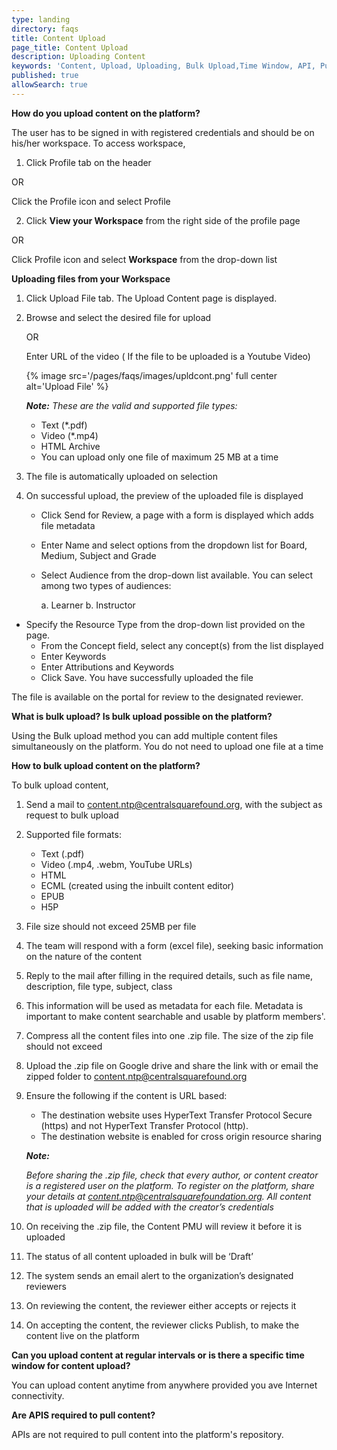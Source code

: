 ```yaml
---
type: landing
directory: faqs
title: Content Upload
page_title: Content Upload
description: Uploading Content
keywords: 'Content, Upload, Uploading, Bulk Upload,Time Window, API, Pull content  '
published: true
allowSearch: true
---
```



**How do you upload content on the platform?**

The user has to be signed in with registered credentials and should be on his/her workspace. 
To access workspace,

 1. Click Profile tab on the header

 OR

 Click the Profile icon and select Profile
 
 2. Click **View your Workspace** from the right side of the profile page

 OR

 Click Profile icon and select **Workspace** from the drop-down list

**Uploading files from your Workspace**

1. Click Upload File tab. The Upload Content page is displayed.
2. Browse and select the desired file for upload 

	OR

	Enter URL of the video ( If the file to be uploaded is a Youtube Video)

	{% image src='/pages/faqs/images/upldcont.png' full center alt='Upload File' %}

	***Note:***
	*These are the valid and supported file types:*
	- Text (*.pdf)
    - Video (*.mp4)
    - HTML Archive
    - You can upload only one file of maximum 25 MB at a time
    
3. The file is automatically uploaded on selection
4. On successful upload, the preview of the uploaded file is displayed
	- Click Send for Review, a page with a form is displayed which adds file metadata 
	- Enter Name and select options from the dropdown list for Board, Medium, Subject and Grade
	- Select Audience from the drop-down list available. You can select among two types of audiences:
		
        a. Learner
		      b. Instructor
	
 - Specify the Resource Type from the drop-down list provided on the page. 
	- From the Concept field, select any concept(s) from the list displayed
	- Enter Keywords
	- Enter Attributions and Keywords
	- Click Save. You have successfully uploaded the file

The file is available on the portal for review to the designated reviewer.

**What is bulk upload? Is bulk upload possible on the platform?**

Using the Bulk upload  method  you can add multiple content files simultaneously on the platform. You do not need to upload one file  at a time

**How to bulk upload content on the platform?**

To bulk upload content,

1. Send a mail to content.ntp@centralsquarefound.org, with the subject as  request to bulk upload 
2. Supported file formats:
	- Text (.pdf)
    - Video (.mp4, .webm, YouTube URLs)
    - HTML 
    - ECML (created using the inbuilt content editor)
    - EPUB
    - H5P
3. File size should not exceed 25MB per file
4. The team will respond with  a form (excel file), seeking basic information on the nature of the content
5. Reply to the mail after filling in the required details, such as file name, description, file type, subject, class 
6. This information will be used as metadata for each file. Metadata is important to make content searchable and usable by platform members'.
7. Compress  all the content files into one .zip file. The size of the zip file should not exceed <xxx>  
8. Upload the .zip file on Google drive and share the link with or email the zipped folder to content.ntp@centralsquarefound.org
9. Ensure the following if the content is URL based:
	- The destination website uses HyperText Transfer Protocol Secure (https) and not  HyperText Transfer Protocol (http). 
	- The destination website is enabled for cross origin resource sharing 

	***Note:***
	
    *Before sharing the .zip file, check that every author, or content creator is a registered user on the platform. To register on the platform, share your details at content.ntp@centralsquarefoundation.org. All content that is  uploaded will be added with  the creator’s credentials*


10. On receiving the .zip file, the Content PMU will review it before it is uploaded 
11. The status of all  content uploaded in bulk  will  be  ‘Draft’
12. The system sends an email alert to the organization’s designated reviewers 
13. On reviewing the content, the reviewer either accepts or rejects it
14. On accepting the content, the reviewer clicks Publish, to make the content live on the platform

**Can you upload content at regular intervals or is there a specific time window for content upload?**

You can upload content anytime from anywhere provided you ave Internet connectivity.

**Are APIS required to pull content?**

APIs are not required to pull content into the platform's repository.
